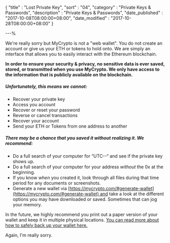 {
"title"       : "Lost Private Key",
"sort"        : "04",
"category"    : "Private Keys & Passwords",
"description" : "Private Keys & Passwords",
"date_published" : "2017-10-08T08:00:00+08:00",
"date_modified"  : "2017-10-28T08:00:00+08:00"
}

---%



We're really sorry but MyCrypto is not a "web wallet". You do not create an account or give us your ETH or tokens to hold onto. We are simply an interface that allows you to easily interact with the Ethereum blockchain.

**In order to ensure your security & privacy, no sensitive data is ever saved, stored, or transmitted when you use MyCrypto. We only have access to the information that is publicly available on the blockchain.**

##### Unfortunately, this means we cannot:

*   Recover your private key
*   Access you account
*   Recover or reset your password
*   Reverse or cancel transactions
*   Recover your account
*   Send your ETH or Tokens from one address to another

##### There may be a chance that you saved it without realizing it. We recommend:

*   Do a full search of your computer for “UTC--“ and see if the private key shows up. 
*   Do a full search of your computer for your address _without_ the 0x at the beginning.
*   If you know _when_ you created it, look through all files during that time period for any documents or screenshots.
*   Generate a new wallet via [https://mycrypto.com/#generate-wallet](https://mycrypto.com/#generate-wallet) and take a look at the different options you may have downloaded or saved. Sometimes that can jog your memory.

In the future, we highly recommend you print out a paper version of your wallet and keep it in multiple physical locations. [You can read more about how to safely back up your wallet here.](https://support.mycrypto.com/getting-started/backing-up-your-new-wallet.html)

Again, I'm really sorry.
